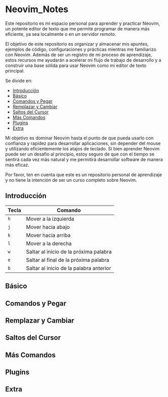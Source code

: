 # Neovim_Notes

Este repositorio es mi espacio personal para aprender y practicar Neovim,
un potente editor de texto que me permite programar de manera más eficiente,
ya sea localmente o en un servidor remoto.

El objetivo de este repositorio es organizar y almacenar mis apuntes,
ejemplos de código, configuraciones y prácticas mientras me familiarizo
con Neovim. Además de ser un registro de mi proceso de aprendizaje, estos
recursos me ayudarán a acelerar mi flujo de trabajo de desarrollo y a
construir una base sólida para usar Neovim como mi editor de texto
principal.

Se divide en:

- [Introducción](#introducción)
- [Básico](#básico)
- [Comandos y Pegar](#comandos-y-pegar)
- [Remplazar y Cambiar](#remplazar-y-cambiar)
- [Saltos del Cursor](#saltos-del-cursor)
- [Más Comandos](#más-comandos)
- [Plugins](#plugins)
- [Extra](#extra)

Mi objetivo es dominar Neovim hasta el punto de que pueda usarlo con confianza
y rapidez para desarrollar aplicaciones, sin depender del mouse y utilizando
eficientemente los atajos de teclado. Si bien aprender Neovim puede ser un desafío al principio, estoy seguro de que con el tiempo se sentirá cada vez más natural
y me permitirá desarrollar software de manera más eficaz.

Por favor, ten en cuenta que este es un repositorio personal de aprendizaje
 y no tiene la intención de ser un curso completo sobre Neovim.

## Introducción

| Tecla  | Comando                                  |
|--------|------------------------------------------|
| `h`    | Mover a la izquierda                     |
| `j`    | Mover hacia abajo                        |
| `k`    | Mover hacia arriba                       |
| `l`    | Mover a la derecha                       |
| `w`    | Saltar al inicio de la próxima palabra  
| `e`    | Saltar al final de la próxima palabra    |
| `b`    | Saltar al inicio de la palabra anterior  |

## Básico

## Comandos y Pegar

## Remplazar y Cambiar

## Saltos del Cursor

## Más Comandos

## Plugins

## Extra
